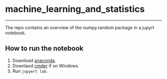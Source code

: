 # machine_learning_and_statistics

***

The repo contains an overview of the numpy.random package in a jupyrt notebook.

## How to run the notebook

1. Download [anaconda]().
2. Downlaod [cmder]() if on Windows
3. Run `jupyert lab`.